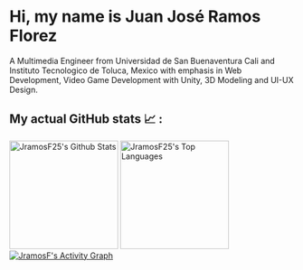 # Hi, my name is Juan José Ramos Florez

A Multimedia Engineer from Universidad de San Buenaventura Cali and Instituto Tecnologico de Toluca, Mexico with emphasis in Web Development, Video Game Development with Unity, 3D Modeling and UI-UX Design.

## My actual GitHub stats 📈 :
<p align="left">
   <a href="https://github.com/anuraghazra/github-readme-stats"><img alt="JramosF25's Github Stats" src="https://denvercoder1-github-readme-stats.vercel.app/api/?username=JramosF25&show_icons=true&include_all_commits=true&count_private=true&theme=react&hide_border=true&bg_color=1F222E&title_color=F85D7F&icon_color=F8D866" height="192px"/></a>
    <a href="https://github.com/anuraghazra/github-readme-stats"><img alt="JramosF25's Top Languages" src="https://denvercoder1-github-readme-stats.vercel.app/api/top-langs/?username=JramosF25&langs_count=8&layout=compact&theme=react&hide_border=true&bg_color=1F222E&title_color=F85D7F&icon_color=F8D866&hide=Jupyter%20Notebook,Roff" height="192px"/></a>
  <a href="https://github.com/ashutosh00710/github-readme-activity-graph"><img alt="JramosF's Activity Graph" src="https://github-readme-activity-graph.vercel.app/graph/?username=JramosF25&bg_color=1F222E&color=F8D866&line=F85D7F&point=FFFFFF&hide_border=true" /></a>
</p>
  <br/>
